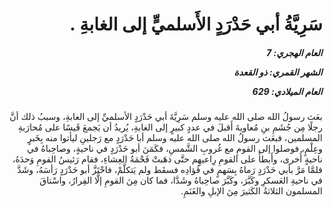 <h1 dir="rtl">سَرِيَّةُ أبي حَدْرَدٍ الأَسلميٍّ إلى الغابةِ .</h1>

<h5 dir="rtl">العام الهجري:  7

الشهر القمري: ذو القعدة

العام الميلادي: 629</h5>

<p dir="rtl">بعَث رسولُ الله صلى الله عليه وسلم سَرِيَّةَ أبي حَدْرَدٍ الأسلميِّ إلى الغابةِ، وسببُ ذلك أنَّ رجلًا مِن جُشَمِ بنِ مُعاويةَ أَقبلَ في عددٍ كبيرٍ إلى الغابةِ، يُريدُ أن يَجمعَ قَيسًا على مُحارَبةِ المسلمين، فبعَث رسولُ الله صلى الله عليه وسلم أبا حَدْرَدٍ مع رَجلينِ ليأتوا منه بِخَبرٍ وعِلْمٍ، فوصلوا إلى القومِ مع غُروبِ الشَّمسِ، فكَمَنَ أبو حَدْرَدٍ في ناحيةٍ، وصاحِباهُ في ناحيةٍ أُخرى، وأَبطأَ على القومِ رِاعيهِم حتَّى ذهَبتْ فَحْمَةُ العِشاءِ، فقام رَئيسُ القومِ وَحدَهُ، فلمَّا مَرَّ بأبي حَدْرَدٍ رَماهُ بِسَهمٍ في فُؤادِه فسقَط ولم يَتكلَّمْ، فاحْتَزَّ أبو حَدْرَدٍ رَأسَهُ، وشَدَّ في ناحيةِ العَسكرِ وكَبَّرَ، وكَبَّرَ صاحِباهُ وشَدَّا، فما كان مِنَ القومِ إلَّا الفِرارُ، واسْتاقَ المسلمون الثلاثةُ الكَثيرَ مِنَ الإبلِ والغَنَمِ.</p></br>
